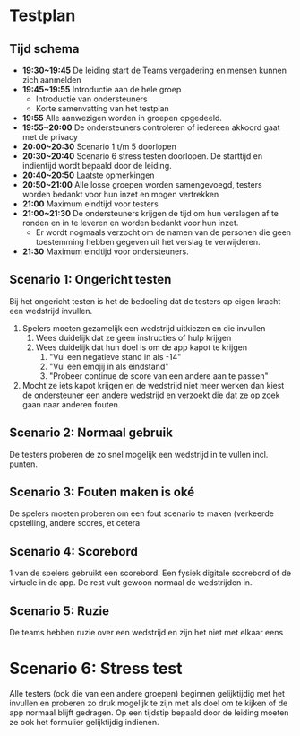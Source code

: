 # Testplan

## Tijd schema

- **19:30~19:45** De leiding start de Teams vergadering en mensen kunnen zich aanmelden
- **19:45~19:55** Introductie aan de hele groep
  - Introductie van ondersteuners
  - Korte samenvatting van het testplan
- **19:55** Alle aanwezigen worden in groepen opgedeeld.
- **19:55~20:00** De ondersteuners controleren of iedereen akkoord gaat met de privacy
- **20:00~20:30** Scenario 1 t/m 5 doorlopen
- **20:30~20:40** Scenario 6 stress testen doorlopen. De starttijd en indientijd wordt bepaald door de leiding.
- **20:40~20:50** Laatste opmerkingen
- **20:50~21:00** Alle losse groepen worden samengevoegd, testers worden bedankt voor hun inzet en mogen vertrekken
- **21:00** Maximum eindtijd voor testers
- **21:00~21:30** De ondersteuners krijgen de tijd om hun verslagen af te ronden en in te leveren en worden bedankt voor hun inzet.
  - Er wordt nogmaals verzocht om de namen van de personen die geen toestemming hebben gegeven uit het verslag te verwijderen.
- **21:30** Maximum eindtijd voor ondersteuners.

## Scenario 1: Ongericht testen

Bij het ongericht testen is het de bedoeling dat de testers op eigen kracht een wedstrijd invullen.

1. Spelers moeten gezamelijk een wedstrijd uitkiezen en die invullen
   1. Wees duidelijk dat ze geen instructies of hulp krijgen
   2. Wees duidelijk dat hun doel is om de app kapot te krijgen
      1. "Vul een negatieve stand in als -14"
      2. "Vul een emojij in als eindstand"
      3. "Probeer continue de score van een andere aan te passen"
3. Mocht ze iets kapot krijgen en de wedstrijd niet meer werken dan kiest de ondersteuner een andere wedstrijd en verzoekt die dat ze op zoek gaan naar anderen fouten.

## Scenario 2: Normaal gebruik

De testers proberen de zo snel mogelijk een wedstrijd in te vullen incl. punten.

## Scenario 3: Fouten maken is oké

De spelers moeten proberen om een fout scenario te maken (verkeerde opstelling, andere scores, et cetera

## Scenario 4: Scorebord

1 van de spelers gebruikt een scorebord. Een fysiek digitale scorebord of de virtuele in de app. De rest vult gewoon normaal de wedstrijden in.

## Scenario 5: Ruzie

De teams hebben ruzie over een wedstrijd en zijn het niet met elkaar eens

# Scenario 6: Stress test

Alle testers (ook die van een andere groepen) beginnen gelijktijdig met het invullen en proberen zo druk mogelijk te zijn met als doel om te kijken of de app normaal blijft gedragen. Op een tijdstip bepaald door de leiding moeten ze ook het formulier gelijktijdig indienen.
